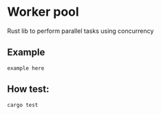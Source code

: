 # Worker pool

Rust lib to perform parallel tasks using concurrency

## Example

```
example here
```

## How test:

    cargo test
